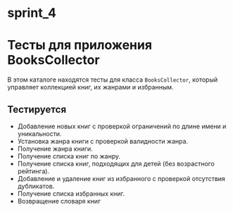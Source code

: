 
# sprint_4
# Тесты для приложения BooksCollector

В этом каталоге находятся тесты для класса `BooksCollector`, который управляет коллекцией книг, их жанрами и избранным.

## Тестируется

- Добавление новых книг с проверкой ограничений по длине имени и уникальности.
- Установка жанра книги с проверкой валидности жанра.
- Получение жанра книги.
- Получение списка книг по жанру.
- Получение списка книг, подходящих для детей (без возрастного рейтинга).
- Добавление и удаление книг из избранного с проверкой отсутствия дубликатов.
- Получение списка избранных книг.
- Возвращение словаря книг